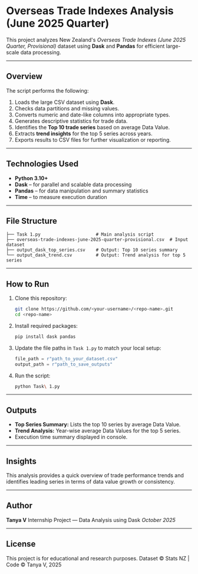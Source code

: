# Overseas Trade Indexes Analysis (June 2025 Quarter)

This project analyzes New Zealand's *Overseas Trade Indexes (June 2025 Quarter, Provisional)* dataset using **Dask** and **Pandas** for efficient large-scale data processing.

---

## Overview

The script performs the following:

1. Loads the large CSV dataset using **Dask**.
2. Checks data partitions and missing values.
3. Converts numeric and date-like columns into appropriate types.
4. Generates descriptive statistics for trade data.
5. Identifies the **Top 10 trade series** based on average Data Value.
6. Extracts **trend insights** for the top 5 series across years.
7. Exports results to CSV files for further visualization or reporting.

---

## Technologies Used

* **Python 3.10+**
* **Dask** – for parallel and scalable data processing
* **Pandas** – for data manipulation and summary statistics
* **Time** – to measure execution duration

---

## File Structure

```
├── Task 1.py                     # Main analysis script
├── overseas-trade-indexes-june-2025-quarter-provisional.csv  # Input dataset
├── output_dask_top_series.csv    # Output: Top 10 series summary
└── output_dask_trend.csv         # Output: Trend analysis for top 5 series
```

---

## How to Run

1. Clone this repository:

   ```bash
   git clone https://github.com/<your-username>/<repo-name>.git
   cd <repo-name>
   ```
2. Install required packages:

   ```bash
   pip install dask pandas
   ```
3. Update the file paths in `Task 1.py` to match your local setup:

   ```python
   file_path = r"path_to_your_dataset.csv"
   output_path = r"path_to_save_outputs"
   ```
4. Run the script:

   ```bash
   python Task\ 1.py
   ```

---

## Outputs

* **Top Series Summary:** Lists the top 10 series by average Data Value.
* **Trend Analysis:** Year-wise average Data Values for the top 5 series.
* Execution time summary displayed in console.

---

## Insights

This analysis provides a quick overview of trade performance trends and identifies leading series in terms of data value growth or consistency.

---

## Author

**Tanya V**
Internship Project — Data Analysis using Dask
 *October 2025*

---

## License
This project is for educational and research purposes.
Dataset © Stats NZ | Code © Tanya V, 2025

